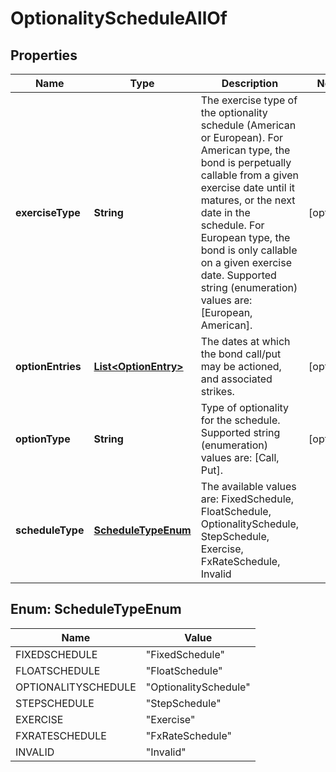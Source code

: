 

# OptionalityScheduleAllOf


## Properties

Name | Type | Description | Notes
------------ | ------------- | ------------- | -------------
**exerciseType** | **String** | The exercise type of the optionality schedule (American or European).  For American type, the bond is perpetually callable from a given exercise date until it matures, or the next date in the schedule.  For European type, the bond is only callable on a given exercise date.    Supported string (enumeration) values are: [European, American]. |  [optional]
**optionEntries** | [**List&lt;OptionEntry&gt;**](OptionEntry.md) | The dates at which the bond call/put may be actioned, and associated strikes. |  [optional]
**optionType** | **String** | Type of optionality for the schedule.    Supported string (enumeration) values are: [Call, Put]. |  [optional]
**scheduleType** | [**ScheduleTypeEnum**](#ScheduleTypeEnum) | The available values are: FixedSchedule, FloatSchedule, OptionalitySchedule, StepSchedule, Exercise, FxRateSchedule, Invalid | 



## Enum: ScheduleTypeEnum

Name | Value
---- | -----
FIXEDSCHEDULE | &quot;FixedSchedule&quot;
FLOATSCHEDULE | &quot;FloatSchedule&quot;
OPTIONALITYSCHEDULE | &quot;OptionalitySchedule&quot;
STEPSCHEDULE | &quot;StepSchedule&quot;
EXERCISE | &quot;Exercise&quot;
FXRATESCHEDULE | &quot;FxRateSchedule&quot;
INVALID | &quot;Invalid&quot;



